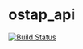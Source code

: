 # ostap_api
[![Build Status](https://app.travis-ci.com/Krasobas/ostap_api.svg?branch=master)](https://app.travis-ci.com/Krasobas/ostap_api)
